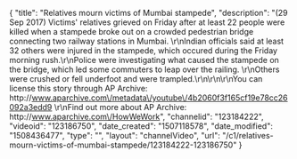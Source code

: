 {
    "title": "Relatives mourn victims of Mumbai stampede",
    "description": "(29 Sep 2017) Victims' relatives grieved on Friday after at least 22 people were killed when a stampede broke out on a crowded pedestrian bridge connecting two railway stations in Mumbai. \r\nIndian officials said at least 32 others were injured in the stampede, which occured during the Friday morning rush.\r\nPolice were investigating what caused the stampede on the bridge, which led some commuters to leap over the railing. \r\nOthers were crushed or fell underfoot and were trampled.\r\n\r\n\r\nYou can license this story through AP Archive: http:\/\/www.aparchive.com\/metadata\/youtube\/4b2060f3f165cf19e78cc26092a3edd9 \r\nFind out more about AP Archive: http:\/\/www.aparchive.com\/HowWeWork",
    "channelid": "123184222",
    "videoid": "123186750",
    "date_created": "1507118578",
    "date_modified": "1508436477",
    "type": "",
    "layout": "channelVideo",
    "url": "\/c1\/relatives-mourn-victims-of-mumbai-stampede\/123184222-123186750"
}